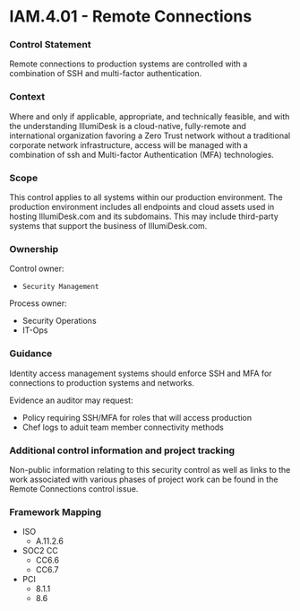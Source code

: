 # IAM.4.01 - Remote Connections



### Control Statement

Remote connections to production systems are controlled with a combination of SSH and multi-factor authentication.

###  Context

Where and only if applicable, appropriate, and technically feasible, and with the understanding IllumiDesk is a cloud-native, fully-remote and international organization favoring a Zero Trust network without a traditional corporate network infrastructure, access will be managed with a combination of ssh and Multi-factor Authentication \(MFA\) technologies.

###  Scope

This control applies to all systems within our production environment. The production environment includes all endpoints and cloud assets used in hosting IllumiDesk.com and its subdomains. This may include third-party systems that support the business of IllumiDesk.com.

###  Ownership

Control owner:

* `Security Management`

Process owner:

* Security Operations
* IT-Ops

###  Guidance

Identity access management systems should enforce SSH and MFA for connections to production systems and networks.

Evidence an auditor may request:

* Policy requiring SSH/MFA for roles that will access production
* Chef logs to aduit team member connectivity methods

###  Additional control information and project tracking

Non-public information relating to this security control as well as links to the work associated with various phases of project work can be found in the Remote Connections control issue.

###  Framework Mapping

* ISO
  * A.11.2.6
* SOC2 CC
  * CC6.6
  * CC6.7
* PCI
  * 8.1.1
  * 8.6

